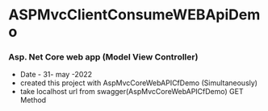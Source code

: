 # ASPMvcClientConsumeWEBApiDemo
### Asp. Net Core web app (Model View Controller)
- Date - 31- may -2022
- created this project with AspMvcCoreWebAPICfDemo (Simultaneously)
- take localhost url from swagger(AspMvcCoreWebAPICfDemo) GET Method 
